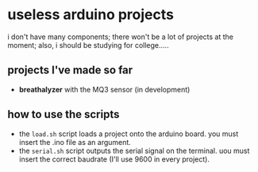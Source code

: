 # useless arduino projects
i don't have many components; there won't be a lot of projects at the moment; also, i should be studying for college.....

## projects I've made so far
- **breathalyzer** with the MQ3 sensor (in development)

## how to use the scripts
- the `load.sh` script loads a project onto the arduino board. you must insert the .ino file as an argument.
- the `serial.sh` script outputs the serial signal on the terminal. uou must insert the correct baudrate (I'll use 9600 in every project).
